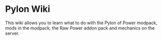 # Pylon Wiki
This wiki allows you to learn what to do with the Pylon of Power modpack, mods in the modpack, the Raw Power addon pack and mechanics on the server.
